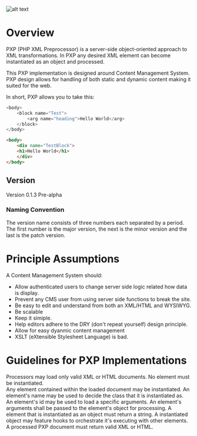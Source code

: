 ![alt text](https://github.com/hxtree/PXP/raw/master/site/assets/images/pxp/logo/179x100.jpg "PXP")

# Overview
PXP (PHP XML Preprocessor) is a server-side object-oriented approach to XML transformations.
In PXP any desired XML element can become instantiated as an object and processed.

This PXP implementation is designed around Content Management System. PXP design allows 
for handling of both static and dynamic content making it suited for the web.

In short, PXP allows you to take this:

```php
<body>
    <block name="Test">
        <arg name="heading">Hello World</arg>
    </block>
</body>
```

```HTML
<body>
    <div name="TestBlock">
	<h1>Hello World</h1>
    </div>
</body>
```

## Version
Version 0.1.3 Pre-alpha

### Naming Convention
The version name consists of three numbers each separated by a period. The first number is the major version,
the next is the minor version and the last is the patch version. 

# Principle Assumptions
A Content Management System should:
* Allow authenticated users to change server side logic related how data is display.
* Prevent any CMS user from using server side functions to break the site.
* Be easy to edit and understand from both an XML/HTML and WYSIWYG.
* Be scalable
* Keep it simiple.
* Help editors adhere to the DRY (don't repeat yourself) design principle.
* Allow for easy dyanmic content management
* XSLT (eXtensible Stylesheet Language) is bad.

# Guidelines for PXP Implementations
Processors may load only valid XML or HTML documents.
No element must be instantiated.	
Any element contained within the loaded document may be instantiated.
An element's name may be used to decide the class that it is instantiated as.
An element's id may be used to load a specific arguments.
An element's arguments shall be passed to the element's object for processing.
A element that is instantiated as an object must return a string.
A instantiated object may feature hooks to orchestrate it's executing with other elements.
A processed PXP document must return valid XML or HTML.
